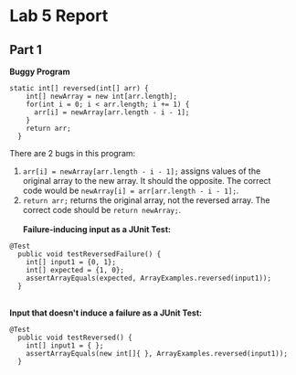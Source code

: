# Lab 5 Report
## Part 1
**Buggy Program** 
```
static int[] reversed(int[] arr) {
    int[] newArray = new int[arr.length];
    for(int i = 0; i < arr.length; i += 1) {
      arr[i] = newArray[arr.length - i - 1];
    }
    return arr;
  }
```
There are 2 bugs in this program: 
1.  `arr[i] = newArray[arr.length - i - 1];` assigns values of the \
   original array to the new array. It should the opposite. The correct \
code would be `newArray[i] = arr[arr.length - i - 1];`. 
2. `return arr;` returns the original array, not the reversed array. The \
   correct code should be `return newArray;`.
\
\
**Failure-inducing input as a JUnit Test:** 
```
@Test 
  public void testReversedFailure() {
    int[] input1 = {0, 1};
    int[] expected = {1, 0};
    assertArrayEquals(expected, ArrayExamples.reversed(input1));
  }
```
\
**Input that doesn't induce a failure as a JUnit Test:** 
```
@Test
  public void testReversed() {
    int[] input1 = { };
    assertArrayEquals(new int[]{ }, ArrayExamples.reversed(input1));
  }
```


   
